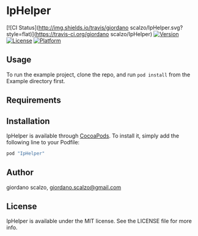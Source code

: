 # IpHelper

[![CI Status](http://img.shields.io/travis/giordano scalzo/IpHelper.svg?style=flat)](https://travis-ci.org/giordano scalzo/IpHelper)
[![Version](https://img.shields.io/cocoapods/v/IpHelper.svg?style=flat)](http://cocoapods.org/pods/IpHelper)
[![License](https://img.shields.io/cocoapods/l/IpHelper.svg?style=flat)](http://cocoapods.org/pods/IpHelper)
[![Platform](https://img.shields.io/cocoapods/p/IpHelper.svg?style=flat)](http://cocoapods.org/pods/IpHelper)

## Usage

To run the example project, clone the repo, and run `pod install` from the Example directory first.

## Requirements

## Installation

IpHelper is available through [CocoaPods](http://cocoapods.org). To install
it, simply add the following line to your Podfile:

```ruby
pod "IpHelper"
```

## Author

giordano scalzo, giordano.scalzo@gmail.com

## License

IpHelper is available under the MIT license. See the LICENSE file for more info.
